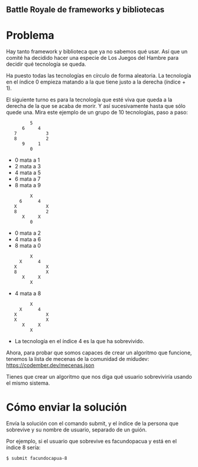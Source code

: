 ## Battle Royale de frameworks y bibliotecas

# Problema

Hay tanto framework y biblioteca que ya no sabemos qué usar. Así que un comité ha decidido hacer una especie de Los Juegos del Hambre para decidir qué tecnología se queda.

Ha puesto todas las tecnologías en círculo de forma aleatoria. La tecnología en el índice 0 empieza matando a la que tiene justo a la derecha (índice + 1).

El siguiente turno es para la tecnología que esté viva que queda a la derecha de la que se acaba de morir. Y así sucesivamente hasta que sólo quede una. Mira este ejemplo de un grupo de 10 tecnologías, paso a paso:

```
         5
      6     4
   7           3
   8           2
      9     1
         0
```

- 0 mata a 1
- 2 mata a 3
- 4 mata a 5
- 6 mata a 7
- 8 mata a 9

```
         X
     6      4
   X           X
   8           2
      X     X
         0
```

- 0 mata a 2
- 4 mata a 6
- 8 mata a 0

```
         X
     X      4
   X           X
   8           X
      X     X
         X
```

- 4 mata a 8

```
         X
     X      4
   X           X
   X           X
      X     X
         X
```

- La tecnología en el índice 4 es la que ha sobrevivido.

Ahora, para probar que somos capaces de crear un algoritmo que funcione, tenemos la lista de mecenas de la comunidad de midudev: https://codember.dev/mecenas.json

Tienes que crear un algoritmo que nos diga qué usuario sobreviviría usando el mismo sistema.

# Cómo enviar la solución

Envía la solución con el comando submit, y el índice de la persona que sobrevive y su nombre de usuario, separado de un guión.

Por ejemplo, si el usuario que sobrevive es facundopacua y está en el índice 8 sería:

`$ submit facundocapua-8`
